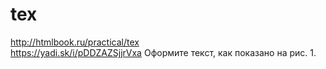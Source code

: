 # tex
http://htmlbook.ru/practical/tex
<br>
https://yadi.sk/i/pDDZAZSjjrVxa
Оформите текст, как показано на рис. 1.
